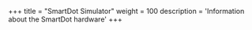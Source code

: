 +++
title = "SmartDot Simulator"
weight = 100
description = 'Information about the SmartDot hardware'
+++


